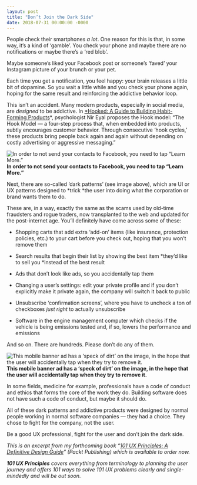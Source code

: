 ```yaml
---
layout: post
title: "Don’t Join the Dark Side"
date: 2018-07-31 00:00:00 -0000
---
```

People check their smartphones *a lot*. One reason for this is that, in some way, it’s a kind of ‘gamble’. You check your phone and maybe there are no notifications or maybe there’s a ‘red blob’.

Maybe someone’s liked your Facebook post or someone’s ‘faved’ your Instagram picture of your brunch or your pet.

Each time you get a notification, you feel happy: your brain releases a little bit of dopamine. So you wait a little while and you check your phone again, hoping for the same result and reinforcing the addictive behavior loop.

This isn’t an accident. Many modern products, especially in social media, are *designed* to be addictive. In [*Hooked: A Guide to Building Habit-Forming Products](https://www.nirandfar.com/hooked)*, psychologist Nir Eyal proposes the Hook model: “The Hook Model — a four-step process that, when embedded into products, subtly encourages customer behavior. Through consecutive ‘hook cycles,’ these products bring people back again and again without depending on costly advertising or aggressive messaging.”

![*In order to **not** send your contacts to Facebook, you need to tap “Learn More.”*](https://blog.willgrant.org/images/0*8w7zILrsPxPs1876.jpg)**In order to **not** send your contacts to Facebook, you need to tap “Learn More.”**

Next, there are so-called ‘dark patterns’ (see image above), which are UI or UX patterns designed to *trick *the user into doing what the corporation or brand wants them to do.

These are, in a way, exactly the same as the scams used by old-time fraudsters and rogue traders, now transplanted to the web and updated for the post-internet age. You’ll definitely have come across some of these:

* Shopping carts that add extra ‘add-on’ items (like insurance, protection policies, etc.) to your cart before you check out, hoping that you won’t remove them

* Search results that begin their list by showing the best item *they’d like to sell you *instead of the best result

* Ads that don’t look like ads, so you accidentally tap them

* Changing a user’s settings: edit your private profile and if you don’t explicitly make it private again, the company will switch it back to public

* Unsubscribe ‘confirmation screens’, where you have to uncheck a ton of checkboxes *just right* to actually unsubscribe

* Software in the engine management computer which checks if the vehicle is being emissions tested and, if so, lowers the performance and emissions

And so on. There are hundreds. Please don’t do any of them.

![*This mobile banner ad has a ‘speck of dirt’ on the image, in the hope that the user will accidentally tap when they try to remove it.*](https://blog.willgrant.org/images/0*fYGeNYMMp5Yz8jXB.png)**This mobile banner ad has a ‘speck of dirt’ on the image, in the hope that the user will accidentally tap when they try to remove it.**

In some fields, medicine for example, professionals have a code of conduct and ethics that forms the core of the work they do. Building software does not have such a code of conduct, but maybe it should do.

All of these dark patterns and addictive products were designed by normal people working in normal software companies — they had a choice. They chose to fight for the company, not the user.

Be a good UX professional, fight for the user and don’t join the dark side.

*This is an excerpt from my forthcoming book “[101 UX Principles: A Definitive Design Guide](https://amzn.to/2GvS8V8)” (Packt Publishing) which is available to order now.*

***101 UX Principles** covers everything from terminology to planning the user journey and offers 101 ways to solve 101 UX problems clearly and single-mindedly and will be out soon.*